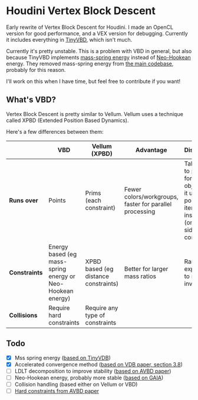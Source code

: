 # Houdini Vertex Block Descent

Early rewrite of Vertex Block Descent for Houdini. I made an OpenCL version for good performance, and a VEX version for debugging. Currently it includes everything in [TinyVBD](https://github.com/AnkaChan/TinyVBD), which isn't much.

Currently it's pretty unstable. This is a problem with VBD in general, but also because TinyVBD implements [mass-spring energy](https://github.com/AnkaChan/Gaia/blob/main/Simulator/Modules/VBD/VBD_MassSpring.cpp) instead of [Neo-Hookean](https://github.com/AnkaChan/Gaia/blob/main/Simulator/Modules/VBD/VBD_NeoHookean.cpp) energy. They removed mass-spring energy from [the main codebase](https://github.com/AnkaChan/Gaia/blob/main/Simulator/Modules/VBD/VBD_MassSpring.cpp), probably for this reason.

I'll work on this when I have time, but feel free to contribute if you want!

## What's VBD?

Vertex Block Descent is pretty similar to Vellum. Vellum uses a technique called XPBD (Extended Position Based Dynamics).

Here's a few differences between them:

|  | VBD | Vellum (XPBD) | Advantage | Disadvantage |
| --- | --- | --- | --- | --- |
| **Runs over** | Points | Prims (each constraint) | Fewer colors/workgroups, faster for parallel processing | Takes longer to propagate for stiff objects, since it updates 1 point per iteration instead of 2 (one on each side of the constraint) |
| **Constraints** | Energy based (eg mass-spring energy or Neo-Hookean energy) | XPBD based (eg distance constraints) | Better for larger mass ratios | Randomly explodes due to matrix inversion |
| **Collisions** | Require hard constraints | Require any type of constraints |

## Todo
- [x] Mss spring energy ([based on TinyVDB](https://github.com/AnkaChan/TinyVBD))
- [x] Accelerated convergence method ([based on VDB paper, section 3.8](https://graphics.cs.utah.edu/research/projects/vbd/vbd-siggraph2024.pdf))
- [ ] LDLT decomposition to improve stability ([based on AVBD paper](https://graphics.cs.utah.edu/research/projects/avbd/Augmented_VBD-SIGGRAPH25.pdf))
- [ ] Neo-Hookean energy, probably more stable ([based on GAIA](https://github.com/AnkaChan/Gaia/blob/main/Simulator/Modules/VBD/VBD_NeoHookean.cpp))
- [ ] Collision handling (based either on Vellum or VBD)
- [ ] [Hard constraints from AVBD paper](https://graphics.cs.utah.edu/research/projects/avbd/Augmented_VBD-SIGGRAPH25.pdf)
